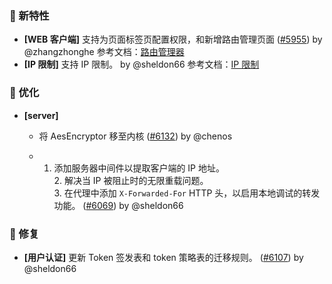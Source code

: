 ### 🎉 新特性

- **[WEB 客户端]** 支持为页面标签页配置权限，和新增路由管理页面 ([#5955](https://github.com/nocobase/nocobase/pull/5955)) by @zhangzhonghe
参考文档：[路由管理器](https://docs-cn.nocobase.com/handbook/routes)
- **[IP 限制]** 支持 IP 限制。 by @sheldon66
参考文档：[IP 限制](https://docs-cn.nocobase.com/handbook/IP-restriction)
### 🚀 优化

- **[server]**
  - 将 AesEncryptor 移至内核 ([#6132](https://github.com/nocobase/nocobase/pull/6132)) by @chenos

  - 1. 添加服务器中间件以提取客户端的 IP 地址。<br />2. 解决当 IP 被阻止时的无限重载问题。<br />3. 在代理中添加 `X-Forwarded-For` HTTP 头，以启用本地调试的转发功能。 ([#6069](https://github.com/nocobase/nocobase/pull/6069)) by @sheldon66

### 🐛 修复

- **[用户认证]** 更新 Token 签发表和 token 策略表的迁移规则。 ([#6107](https://github.com/nocobase/nocobase/pull/6107)) by @sheldon66

